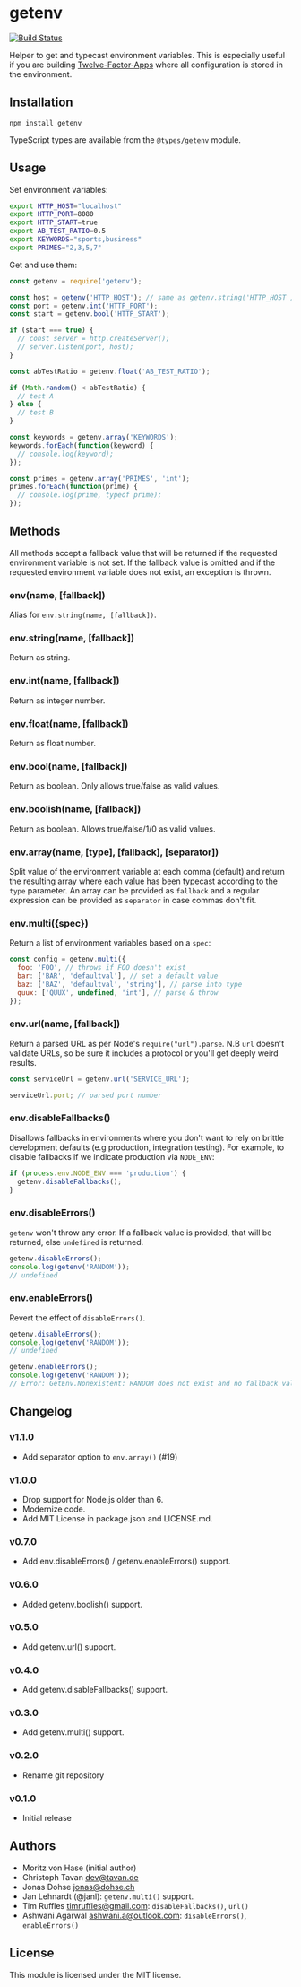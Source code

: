 # getenv

[![Build Status](https://secure.travis-ci.org/ctavan/node-getenv.png)](http://travis-ci.org/ctavan/node-getenv)

Helper to get and typecast environment variables. This is especially useful if you are building [Twelve-Factor-Apps](http://www.12factor.net/) where all configuration is stored in the environment.

## Installation

```
npm install getenv
```

TypeScript types are available from the `@types/getenv` module.

## Usage

Set environment variables:

```bash
export HTTP_HOST="localhost"
export HTTP_PORT=8080
export HTTP_START=true
export AB_TEST_RATIO=0.5
export KEYWORDS="sports,business"
export PRIMES="2,3,5,7"
```

Get and use them:

```javascript
const getenv = require('getenv');

const host = getenv('HTTP_HOST'); // same as getenv.string('HTTP_HOST');
const port = getenv.int('HTTP_PORT');
const start = getenv.bool('HTTP_START');

if (start === true) {
  // const server = http.createServer();
  // server.listen(port, host);
}

const abTestRatio = getenv.float('AB_TEST_RATIO');

if (Math.random() < abTestRatio) {
  // test A
} else {
  // test B
}

const keywords = getenv.array('KEYWORDS');
keywords.forEach(function(keyword) {
  // console.log(keyword);
});

const primes = getenv.array('PRIMES', 'int');
primes.forEach(function(prime) {
  // console.log(prime, typeof prime);
});
```

## Methods

All methods accept a fallback value that will be returned if the requested environment variable is not set. If the fallback value is omitted and if the requested environment variable does not exist, an exception is thrown.

### env(name, [fallback])

Alias for `env.string(name, [fallback])`.

### env.string(name, [fallback])

Return as string.

### env.int(name, [fallback])

Return as integer number.

### env.float(name, [fallback])

Return as float number.

### env.bool(name, [fallback])

Return as boolean. Only allows true/false as valid values.

### env.boolish(name, [fallback])

Return as boolean. Allows true/false/1/0 as valid values.

### env.array(name, [type], [fallback], [separator])

Split value of the environment variable at each comma (default) and return the resulting array where each value has been typecast according to the `type` parameter. An array can be provided as `fallback` and a regular expression can be provided as `separator` in case commas don't fit.

### env.multi({spec})

Return a list of environment variables based on a `spec`:

```javascript
const config = getenv.multi({
  foo: 'FOO', // throws if FOO doesn't exist
  bar: ['BAR', 'defaultval'], // set a default value
  baz: ['BAZ', 'defaultval', 'string'], // parse into type
  quux: ['QUUX', undefined, 'int'], // parse & throw
});
```

### env.url(name, [fallback])

Return a parsed URL as per Node's `require("url").parse`. N.B `url` doesn't validate URLs, so be sure it includes a protocol or you'll get deeply weird results.

```javascript
const serviceUrl = getenv.url('SERVICE_URL');

serviceUrl.port; // parsed port number
```

### env.disableFallbacks()

Disallows fallbacks in environments where you don't want to rely on brittle development defaults (e.g production, integration testing). For example, to disable fallbacks if we indicate production via `NODE_ENV`:

```javascript
if (process.env.NODE_ENV === 'production') {
  getenv.disableFallbacks();
}
```

### env.disableErrors()

`getenv` won't throw any error. If a fallback value is provided, that will be returned, else `undefined` is returned.

```javascript
getenv.disableErrors();
console.log(getenv('RANDOM'));
// undefined
```

### env.enableErrors()

Revert the effect of `disableErrors()`.

```javascript
getenv.disableErrors();
console.log(getenv('RANDOM'));
// undefined

getenv.enableErrors();
console.log(getenv('RANDOM'));
// Error: GetEnv.Nonexistent: RANDOM does not exist and no fallback value provided.
```

## Changelog

### v1.1.0

- Add separator option to `env.array()` (#19)

### v1.0.0

- Drop support for Node.js older than 6.
- Modernize code.
- Add MIT License in package.json and LICENSE.md.

### v0.7.0

- Add env.disableErrors() / getenv.enableErrors() support.

### v0.6.0

- Added getenv.boolish() support.

### v0.5.0

- Add getenv.url() support.

### v0.4.0

- Add getenv.disableFallbacks() support.

### v0.3.0

- Add getenv.multi() support.

### v0.2.0

- Rename git repository

### v0.1.0

- Initial release

## Authors

- Moritz von Hase (initial author)
- Christoph Tavan <dev@tavan.de>
- Jonas Dohse <jonas@dohse.ch>
- Jan Lehnardt (@janl): `getenv.multi()` support.
- Tim Ruffles <timruffles@gmail.com>: `disableFallbacks()`, `url()`
- Ashwani Agarwal <ashwani.a@outlook.com>: `disableErrors()`, `enableErrors()`

## License

This module is licensed under the MIT license.
